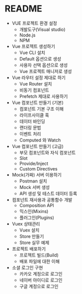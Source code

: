 # README

* VUE 프로젝트 환경 설정
  * 개발도구(Visual studio)
  * Node.js
  * NPM
* Vue 프로젝트 생성하기
  * Vue CLI 설치
  * Default 옵션으로 생성
  * 사용자 선택 옵션으로 생성
  * Vue 프로젝트 매니저로 생성
* Vue 라우터 설정 제대로 하기
  * Vue Router 설치
  * 비동기 컴포넌트
  * Prefetch 제대로 사용하기
* Vue 컴포넌트 만들기 (기본)
  * 컴포넌트 기본 구조 이해
  * 라이프사이클 훅
  * 데이터 바인딩
  * 랜더링 문법
  * 이벤트 처리
  * Computed 와 Watch
* Vue 컴포넌트 만들기 (고급)
  * 부모 컴포넌트와 자식 컴포넌트
  * Slot
  * Provide/Inject
  * Custom Directives
* Mock(가짜) 서버 이용하기
  * Postman 설치
  * Mock 서버 생성
  * API 생성 및 테스트 데이터 등록
* 컴포넌트 재사용과 공통함수 개발
  * Composition API
  * 믹스인(Mixins)
  * 플러그인(Plugins)
* Vuex 상태관리
  * Vuex 설치
  * Store 만들기
  * Store 실무 예제
* 프로젝트 배포하기
  * 프로젝트 빌드(Build)
  * 배포 파일에 대한 이해
* 소셜 로그인 구현
  * 카카오 계정으로 로그인
  * 네이버 아이디로 로그인
  * 구글 계정으로 로그인